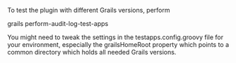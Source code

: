 To test the plugin with different Grails versions, perform

grails perform-audit-log-test-apps

You might need to tweak the settings in the testapps.config.groovy file for your environment, especially the
grailsHomeRoot property which points to a common directory which holds all needed Grails versions.
